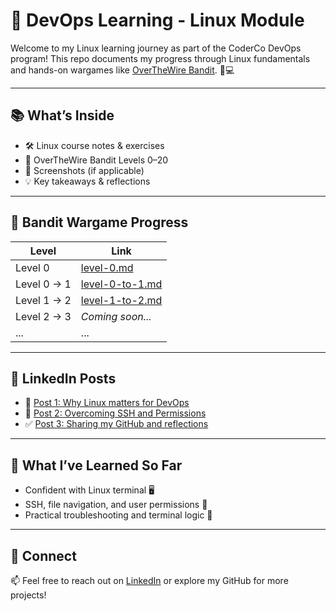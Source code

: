 # 🐧 DevOps Learning - Linux Module

Welcome to my Linux learning journey as part of the CoderCo DevOps program! This repo documents my progress through Linux fundamentals and hands-on wargames like [OverTheWire Bandit](https://overthewire.org/wargames/bandit/). 🧠💻

---

## 📚 What’s Inside

- 🛠️ Linux course notes & exercises
- 🔐 OverTheWire Bandit Levels 0–20
- 📸 Screenshots (if applicable)
- 💡 Key takeaways & reflections

---

## 🧩 Bandit Wargame Progress

| Level | Link |
|-------|------|
| Level 0 | [level-0.md](./bandit-levels/level-0.md) |
| Level 0 → 1 | [level-0-to-1.md](./bandit-levels/level-0-to-1.md) |
| Level 1 → 2 | [level-1-to-2.md](./bandit-levels/level-1-to-2.md) |
| Level 2 → 3 | _Coming soon..._ |
| ... | ... |

---

## 🤝 LinkedIn Posts

- 📌 [Post 1: Why Linux matters for DevOps](https://www.linkedin.com/posts/shuibjama_linux-devops-coderco-activity-7342929979615178753-w3mR?utm_source=share&utm_medium=member_desktop&rcm=ACoAAC6Hyi4BgnkHL8f4dHAmUD6L6DnX7Z0pnbg)
- 🔧 [Post 2: Overcoming SSH and Permissions](#)
- ✅ [Post 3: Sharing my GitHub and reflections](#)

---

## 🚀 What I’ve Learned So Far

- Confident with Linux terminal 🖥️
- SSH, file navigation, and user permissions 🔐
- Practical troubleshooting and terminal logic 🧩

---

## 🔗 Connect

📫 Feel free to reach out on [LinkedIn](https://www.linkedin.com/in/shuibjama) or explore my GitHub for more projects!

